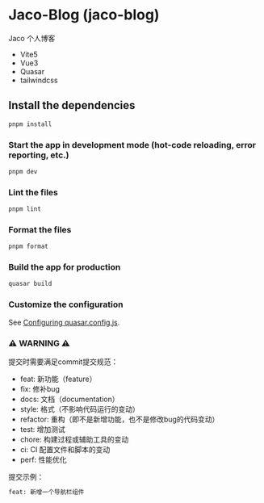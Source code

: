 # Jaco-Blog (jaco-blog)

Jaco 个人博客

- Vite5
- Vue3
- Quasar
- tailwindcss

## Install the dependencies

```bash
pnpm install
```

### Start the app in development mode (hot-code reloading, error reporting, etc.)

```bash
pnpm dev
```

### Lint the files

```bash
pnpm lint
```

### Format the files

```bash
pnpm format
```

### Build the app for production

```bash
quasar build
```

### Customize the configuration

See [Configuring quasar.config.js](https://v2.quasar.dev/quasar-cli-vite/quasar-config-js).


### ⚠️ WARNING ⚠️

提交时需要满足commit提交规范：

- feat: 新功能（feature）
- fix: 修补bug
- docs: 文档（documentation）
- style: 格式（不影响代码运行的变动）
- refactor: 重构（即不是新增功能，也不是修改bug的代码变动）
- test: 增加测试
- chore: 构建过程或辅助工具的变动
- ci: CI 配置文件和脚本的变动
- perf: 性能优化

提交示例：

```bash
feat: 新增一个导航栏组件
```
